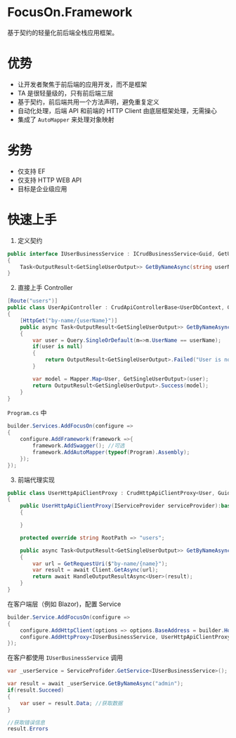 # FocusOn.Framework
基于契约的轻量化前后端全栈应用框架。

# 优势
* 让开发者聚焦于前后端的应用开发，而不是框架
* TA 是很轻量级的，只有前后端三层
* 基于契约，前后端共用一个方法声明，避免重复定义
* 自动化处理，后端 API 和前端的 HTTP Client 由底层框架处理，无需操心
* 集成了 `AutoMapper` 来处理对象映射

# 劣势
* 仅支持 EF
* 仅支持 HTTP WEB API
* 目标是企业级应用


# 快速上手

1. 定义契约
```cs
public interface IUserBusinessService : ICrudBusinessService<Guid, GetUserOutput, GetUserListOutput, UserCreateInput, UserUpdateInput>
{
    Task<OutputResult<GetSingleUserOutput>> GetByNameAsync(string userName);
}
```

2. 直接上手 Controller
```cs
[Route("users")]
public class UserApiController : CrudApiControllerBase<UserDbContext, Guid, GetUserOutput, GetUserListOutput, UserCreateInput, UserUpdateInput> , IUserBusinessService
{
    [HttpGet("by-name/{userName}")]
    public async Task<OutputResult<GetSingleUserOutput>> GetByNameAsync(string userName)
    {
        var user = Query.SingleOrDefault(m=>m.UserName == userName);
        if(user is null)
        {
            return OutputResult<GetSingleUserOutput>.Failed("User is not found");
        }

        var model = Mapper.Map<User, GetSingleUserOutput>(user);
        return OutputResult<GetSingleUserOutput>.Success(model);
    }
}
```

`Program.cs` 中
```cs
builder.Services.AddFocusOn(configure =>
{
    configure.AddFramework(framework =>{
        framework.AddSwagger(); //可选
        framework.AddAutoMapper(typeof(Program).Assembly);
    });
});
```

3. 前端代理实现
```cs
public class UserHttpApiClientProxy : CrudHttpApiClientProxy<User, Guid, GetUserOutput, GetUserListOutput, UserCreateInput, UserUpdateInput>, IUserBusinessService
{
    public UserHttpApiClientProxy(IServiceProvider serviceProvider):base(serviceProvider)
    {

    }

    protected override string RootPath => "users";

    public async Task<OutputResult<GetSingleUserOutput>> GetByNameAsync(string userName)
    {
        var url = GetRequestUri($"by-name/{name}");
        var result = await Client.GetAsync(url);
        return await HandleOutputResultAsync<User>(result);
    }
}
```

在客户端层（例如 Blazor)，配置 Service
```cs
builder.Service.AddFocusOn(configure =>
{
    configure.AddHttpClient(options => options.BaseAddress = builder.HostEnvironment.BaseAddress);
    configure.AddHttpProxy<IUserBusinessService, UserHttpApiClientProxy>();
});
```

在客户都使用 `IUserBusinessService` 调用
```cs
var _userService = ServiceProfider.GetService<IUserBusinessService>();

var result = await _userService.GetByNameAsync("admin");
if(result.Succeed)
{
    var user = result.Data; //获取数据
}

//获取错误信息
result.Errors
```